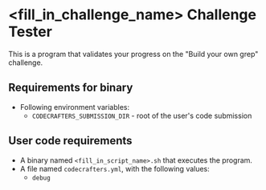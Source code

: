 # <fill_in_challenge_name> Challenge Tester

This is a program that validates your progress on the "Build your own grep" challenge.

## Requirements for binary

- Following environment variables:
  - `CODECRAFTERS_SUBMISSION_DIR` - root of the user's code submission

## User code requirements

- A binary named `<fill_in_script_name>.sh` that executes the program.
- A file named `codecrafters.yml`, with the following values:
  - `debug`

